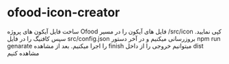 # ofood-icon-creator
ساخت فایل آیکون های پروژه Ofood
فایل های آیکون را در مسیر 
/src/icon
کپی نمایید. سپس کافنیگ را در فایل src/config.json بروزرسانی میکنیم و در آخر دستور npm run genarate را اجرا میکنیم. بعد از مشاهده finish میتوانیم خروجی را از داخل dist مشاهده کنیم
